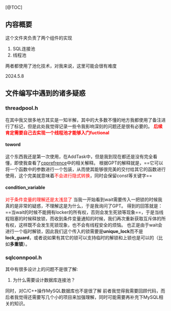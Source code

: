 [@TOC]
## 内容概要
这个文件夹负责了两个组件的实现

  1. SQL连接池
  2. 线程池

两者都使用了池化技术，对我来说，这里可能会很有难度

2024.5.8

## 文件编写中遇到的诸多疑惑
### threadpool.h
在其中我又很多地方其实是一知半解，其中的大多数不懂的地方我都使用了备注进行了标记，但是此处我觉得记录一些令我影响深刻的问题还是很有必要的。
<font color="red"><b>后续肯定需要自己去实现一个线程池才能够入门fuctional</b></font>
#### toword
这个东西我还是第一次使用，在AddTask中，但是我到现在都还是没有完全看懂，即使我查看了[cpprefrence](https://zh.cppreference.com/w/cpp/utility/forward)中的相关解释。
根据GPT的解释就是，==它可以将一个函数中的参数进行一个包装，从而使其能够很完美的交付给其它的函数进行使用，这个完美就意味着<font color="red">不会进行隐式转换</font>，同时会保留const等关键字==

#### condition_variable
<font color="red">对于条件变量的理解还是太浅显了</font>
当我一开始看到wait需要传入一把锁的时候我真的是非常的疑惑，不理解这是为什么，于是我询问了GPT。
得到的回答就是：==当wait的时候不能拥有locker的所有权，否则会发生死锁等现象==，于是当线程阻塞的时候释放锁，而收到条件变量通知的时候，我们再次重新获取互斥体的所有权，这样既不会发生死锁现象，也不会有线程安全的烦恼。
也正是由于wait会进行一个临时解锁，因此我们这个传入的锁需要是**unique_lock**而不是**lock_guard**，或者说如果有其它的锁可以支持临时的解锁和上锁也是可以的（比如**多重锁**）。

### sqlconnpool.h
其中有很多设计上的问题不是很了解:
1. 为什么需要设计数据库连接池？

同时，对C/C++操作MySQL数据库也不是很了解
前者我觉得我需要回顾代码，而后者我觉得还需要写几个小的项目来加强理解，同时可能需要再补充下MySQL相关的知识。